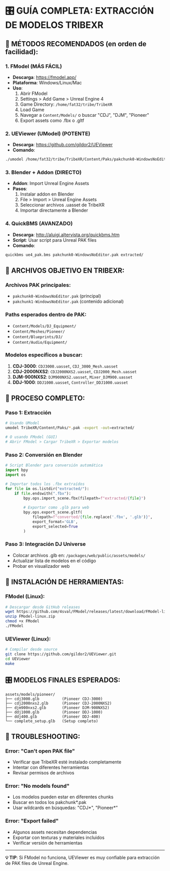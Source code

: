 
# 🎛️ GUÍA COMPLETA: EXTRACCIÓN DE MODELOS TRIBEXR

## 🚀 MÉTODOS RECOMENDADOS (en orden de facilidad):

### 1. **FModel** (MÁS FÁCIL)
- **Descarga**: https://fmodel.app/
- **Plataforma**: Windows/Linux/Mac
- **Uso**:
  1. Abrir FModel
  2. Settings > Add Game > Unreal Engine 4
  3. Game Directory: `/home/fat32/tribe/TribeXR`
  4. Load Game
  5. Navegar a `Content/Models/` o buscar "CDJ", "DJM", "Pioneer"
  6. Export assets como .fbx o .gltf

### 2. **UEViewer (UModel)** (POTENTE)
- **Descarga**: https://github.com/gildor2/UEViewer
- **Comando**:
```bash
./umodel /home/fat32/tribe/TribeXR/Content/Paks/pakchunk0-WindowsNoEditor.pak -export -out=./extracted/
```

### 3. **Blender + Addon** (DIRECTO)
- **Addon**: Import Unreal Engine Assets
- **Pasos**:
  1. Instalar addon en Blender
  2. File > Import > Unreal Engine Assets
  3. Seleccionar archivos .uasset de TribeXR
  4. Importar directamente a Blender

### 4. **QuickBMS** (AVANZADO)
- **Descarga**: http://aluigi.altervista.org/quickbms.htm
- **Script**: Usar script para Unreal PAK files
- **Comando**:
```bash
quickbms ue4_pak.bms pakchunk0-WindowsNoEditor.pak extracted/
```

## 📁 ARCHIVOS OBJETIVO EN TRIBEXR:

### Archivos PAK principales:
- `pakchunk0-WindowsNoEditor.pak` (principal)
- `pakchunk1-WindowsNoEditor.pak` (contenido adicional)

### Paths esperados dentro de PAK:
- `Content/Models/DJ_Equipment/`
- `Content/Meshes/Pioneer/`
- `Content/Blueprints/DJ/`
- `Content/Audio/Equipment/`

### Modelos específicos a buscar:
1. **CDJ-3000**: `CDJ3000.uasset`, `CDJ_3000_Mesh.uasset`
2. **CDJ-2000NXS2**: `CDJ2000NXS2.uasset`, `CDJ2000_Mesh.uasset`
3. **DJM-900NXS2**: `DJM900NXS2.uasset`, `Mixer_DJM900.uasset`
4. **DDJ-1000**: `DDJ1000.uasset`, `Controller_DDJ1000.uasset`

## 🎯 PROCESO COMPLETO:

### Paso 1: Extracción
```bash
# Usando UModel
umodel TribeXR/Content/Paks/*.pak -export -out=extracted/

# O usando FModel (GUI)
# Abrir FModel > Cargar TribeXR > Exportar modelos
```

### Paso 2: Conversión en Blender
```python
# Script Blender para conversión automática
import bpy
import os

# Importar todos los .fbx extraídos
for file in os.listdir("extracted/"):
    if file.endswith(".fbx"):
        bpy.ops.import_scene.fbx(filepath=f"extracted/{file}")
        
        # Exportar como .glb para web
        bpy.ops.export_scene.gltf(
            filepath=f"converted/{file.replace('.fbx', '.glb')}",
            export_format='GLB',
            export_selected=True
        )
```

### Paso 3: Integración DJ Universe
- Colocar archivos .glb en: `/packages/web/public/assets/models/`
- Actualizar lista de modelos en el código
- Probar en visualizador web

## 🔧 INSTALACIÓN DE HERRAMIENTAS:

### FModel (Linux):
```bash
# Descargar desde GitHub releases
wget https://github.com/4sval/FModel/releases/latest/download/FModel-linux.zip
unzip FModel-linux.zip
chmod +x FModel
./FModel
```

### UEViewer (Linux):
```bash
# Compilar desde source
git clone https://github.com/gildor2/UEViewer.git
cd UEViewer
make
```

## 🎛️ MODELOS FINALES ESPERADOS:

```
assets/models/pioneer/
├── cdj3000.glb          (Pioneer CDJ-3000)
├── cdj2000nxs2.glb      (Pioneer CDJ-2000NXS2)  
├── djm900nxs2.glb       (Pioneer DJM-900NXS2)
├── ddj1000.glb          (Pioneer DDJ-1000)
├── ddj400.glb           (Pioneer DDJ-400)
└── complete_setup.glb   (Setup completo)
```

## 🚨 TROUBLESHOOTING:

### Error: "Can't open PAK file"
- Verificar que TribeXR esté instalado completamente
- Intentar con diferentes herramientas
- Revisar permisos de archivos

### Error: "No models found"
- Los modelos pueden estar en diferentes chunks
- Buscar en todos los pakchunk*.pak
- Usar wildcards en búsquedas: "CDJ*", "Pioneer*"

### Error: "Export failed"
- Algunos assets necesitan dependencias
- Exportar con texturas y materiales incluidos
- Verificar versión de herramientas

---
**💡 TIP**: Si FModel no funciona, UEViewer es muy confiable para extracción de PAK files de Unreal Engine.
